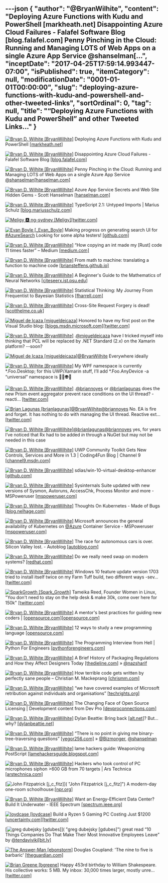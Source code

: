 ---json
{
  "author": "@BryanWilhite",
  "content": "Deploying Azure Functions with Kudu and PowerShell [markheath.net] Disappointing Azure Cloud Failures - Falafel Software Blog [blog.falafel.com] Penny Pinching in the Cloud: Running and Managing LOTS of Web Apps on a single Azure App Service @shanselman[...",
  "inceptDate": "2017-04-25T17:59:14.993447-07:00",
  "isPublished": true,
  "itemCategory": null,
  "modificationDate": "0001-01-01T00:00:00",
  "slug": "deploying-azure-functions-with-kudu-and-powershell-and-other-tweeted-links",
  "sortOrdinal": 0,
  "tag": null,
  "title": "“Deploying Azure Functions with Kudu and PowerShell” and other Tweeted Links…"
}
---

[<img alt="Bryan D. Wilhite [BryanWilhite]" src="https://songhay.blob.core.windows.net/shared-social-twitter/BryanWilhite.jpeg">](http://t.co/UNdqV0Z1zz "Bryan D. Wilhite [BryanWilhite]") Deploying Azure Functions with Kudu and PowerShell [[markheath.net]](http://markheath.net/post/deploy-azure-functions-kudu-powershell)

[<img alt="Bryan D. Wilhite [BryanWilhite]" src="https://songhay.blob.core.windows.net/shared-social-twitter/BryanWilhite.jpeg">](http://t.co/UNdqV0Z1zz "Bryan D. Wilhite [BryanWilhite]") Disappointing Azure Cloud Failures - Falafel Software Blog [[blog.falafel.com]](https://blog.falafel.com/disappointing-azure-cloud-failures/)

[<img alt="Bryan D. Wilhite [BryanWilhite]" src="https://songhay.blob.core.windows.net/shared-social-twitter/BryanWilhite.jpeg">](http://t.co/UNdqV0Z1zz "Bryan D. Wilhite [BryanWilhite]") Penny Pinching in the Cloud: Running and Managing LOTS of Web Apps on a single Azure App Service [@shanselman](http://twitter.com/shanselman)[[hanselman.com]](https://www.hanselman.com/blog/PennyPinchingInTheCloudRunningAndManagingLOTSOfWebAppsOnASingleAzureAppService.aspx)

[<img alt="Bryan D. Wilhite [BryanWilhite]" src="https://songhay.blob.core.windows.net/shared-social-twitter/BryanWilhite.jpeg">](http://t.co/UNdqV0Z1zz "Bryan D. Wilhite [BryanWilhite]") Azure App Service Secrets and Web Site Hidden Gems - Scott Hanselman [[hanselman.com]](https://www.hanselman.com/blog/AzureAppServiceSecretsAndWebSiteHiddenGems.aspx)

[<img alt="Bryan D. Wilhite [BryanWilhite]" src="https://songhay.blob.core.windows.net/shared-social-twitter/BryanWilhite.jpeg">](http://t.co/UNdqV0Z1zz "Bryan D. Wilhite [BryanWilhite]") TypeScript 2.1: Untyped Imports | Marius Schulz [[blog.mariusschulz.com]](https://blog.mariusschulz.com/2017/02/17/typescript-2-1-untyped-imports)

[<img alt="Meligy 🅰️ ng-sydney [Meligy]" src="https://songhay.blob.core.windows.net/shared-social-twitter/Meligy.jpeg">](https://t.co/l318930X1B "Meligy 🅰️ ng-sydney [Meligy]")[[twitter.com]](https://twitter.com/code/status/856550723743498240)

[<img alt="Evan Boyle [_Evan_Boyle]" src="https://songhay.blob.core.windows.net/shared-social-twitter/_Evan_Boyle.jpg">](http://t.co/vu8lMaQGXS "Evan Boyle [_Evan_Boyle]") Making progress on generating search UI for [#AzureSearch](http://twitter.com/search?q=%23AzureSearch) Looking for some alpha testers! [[github.com]](https://github.com/EvanBoyle/AzSearch.js)

[<img alt="Bryan D. Wilhite [BryanWilhite]" src="https://songhay.blob.core.windows.net/shared-social-twitter/BryanWilhite.jpeg">](http://t.co/UNdqV0Z1zz "Bryan D. Wilhite [BryanWilhite]") “How copying an int made my [Rust] code 11 times faster” – Medium [[medium.com]](https://medium.com/@robertgrosse/how-copying-an-int-made-my-code-11-times-faster-f76c66312e0f#.koppow1uf)

[<img alt="Bryan D. Wilhite [BryanWilhite]" src="https://songhay.blob.core.windows.net/shared-social-twitter/BryanWilhite.jpeg">](http://t.co/UNdqV0Z1zz "Bryan D. Wilhite [BryanWilhite]") From math to machine: translating a function to machine code [[briansteffens.github.io]](https://briansteffens.github.io/2017/02/20/from-math-to-machine.html)

[<img alt="Bryan D. Wilhite [BryanWilhite]" src="https://songhay.blob.core.windows.net/shared-social-twitter/BryanWilhite.jpeg">](http://t.co/UNdqV0Z1zz "Bryan D. Wilhite [BryanWilhite]") A Beginner's Guide to the Mathematics of Neural Networks [[citeseerx.ist.psu.edu]](http://citeseerx.ist.psu.edu/viewdoc/download?doi=10.1.1.161.3556&rep=rep1&type=pdf)

[<img alt="Bryan D. Wilhite [BryanWilhite]" src="https://songhay.blob.core.windows.net/shared-social-twitter/BryanWilhite.jpeg">](http://t.co/UNdqV0Z1zz "Bryan D. Wilhite [BryanWilhite]") Statistical Thinking: My Journey From Frequentist to Bayesian Statistics [[fharrell.com]](http://www.fharrell.com/2017/02/my-journey-from-frequentist-to-bayesian.html)

[<img alt="Bryan D. Wilhite [BryanWilhite]" src="https://songhay.blob.core.windows.net/shared-social-twitter/BryanWilhite.jpeg">](http://t.co/UNdqV0Z1zz "Bryan D. Wilhite [BryanWilhite]") Cross-Site Request Forgery is dead! [[scotthelme.co.uk]](https://scotthelme.co.uk/csrf-is-dead/)

[<img alt="Miguel de Icaza [migueldeicaza]" src="https://songhay.blob.core.windows.net/shared-social-twitter/migueldeicaza.png">](https://t.co/W8ndBXhQVx "Miguel de Icaza [migueldeicaza]") Honored to have my first post on the Visual Studio blog: [[blogs.msdn.microsoft.com]](https://blogs.msdn.microsoft.com/visualstudio/2017/04/12/visual-studio-for-mac-to-the-cloud-and-beyond/)[[twitter.com]](https://twitter.com/migueldeicaza/status/852226860234809350/photo/1)

[<img alt="Bryan D. Wilhite [BryanWilhite]" src="https://songhay.blob.core.windows.net/shared-social-twitter/BryanWilhite.jpeg">](http://t.co/UNdqV0Z1zz "Bryan D. Wilhite [BryanWilhite]") .[@migueldeicaza](http://twitter.com/migueldeicaza) have I tricked myself into thinking that PCL will be replaced by .NET Standard (2.x) on the Xamarin platform? --soon? 

[<img alt="Miguel de Icaza [migueldeicaza]" src="https://songhay.blob.core.windows.net/shared-social-twitter/migueldeicaza.png">](https://t.co/W8ndBXhQVx "Miguel de Icaza [migueldeicaza]")[@BryanWilhite](http://twitter.com/BryanWilhite) Everywhere ideally 

[<img alt="Bryan D. Wilhite [BryanWilhite]" src="https://songhay.blob.core.windows.net/shared-social-twitter/BryanWilhite.jpeg">](http://t.co/UNdqV0Z1zz "Bryan D. Wilhite [BryanWilhite]") My WPF namespace is currently *.Foo.Desktop; for this UWP/Xamarin stuff, I’ll add *.Foo.AnyDevice -a “universal” namespace is 👾😵👽🍌 

[<img alt="Bryan D. Wilhite [BryanWilhite]" src="https://songhay.blob.core.windows.net/shared-social-twitter/BryanWilhite.jpeg">](http://t.co/UNdqV0Z1zz "Bryan D. Wilhite [BryanWilhite]") .[@briannoyes](http://twitter.com/briannoyes) or [@brianlagunas](http://twitter.com/brianlagunas) does the new Prism event aggregator prevent race conditions on the UI thread? -reacti… [[twitter.com]](https://twitter.com/i/web/status/854148662527574016)

[<img alt="Brian Lagunas [brianlagunas]" src="https://songhay.blob.core.windows.net/shared-social-twitter/brianlagunas.jpeg">](http://t.co/47OvjaASiI "Brian Lagunas [brianlagunas]")[@BryanWilhite](http://twitter.com/BryanWilhite)[@briannoyes](http://twitter.com/briannoyes) No. EA is fire and forget. It has nothing to do with managing the UI thread. Reactive ext… [[twitter.com]](https://twitter.com/i/web/status/854341988178513920)

[<img alt="Bryan D. Wilhite [BryanWilhite]" src="https://songhay.blob.core.windows.net/shared-social-twitter/BryanWilhite.jpeg">](http://t.co/UNdqV0Z1zz "Bryan D. Wilhite [BryanWilhite]")[@brianlagunas](http://twitter.com/brianlagunas)[@briannoyes](http://twitter.com/briannoyes) yes, for years I’ve noticed that Rx had to be added *in* through a NuGet but may not be needed in this case 

[<img alt="Bryan D. Wilhite [BryanWilhite]" src="https://songhay.blob.core.windows.net/shared-social-twitter/BryanWilhite.jpeg">](http://t.co/UNdqV0Z1zz "Bryan D. Wilhite [BryanWilhite]") UWP Community Toolkit Gets New Controls, Services and More in 1.3 | Coding4Fun Blog | Channel 9 [[channel9.msdn.com]](https://channel9.msdn.com/coding4fun/blog/UWP-Community-Toolkit-Gets-New-Controls-Services-and-More-in-13)

[<img alt="Bryan D. Wilhite [BryanWilhite]" src="https://songhay.blob.core.windows.net/shared-social-twitter/BryanWilhite.jpeg">](http://t.co/UNdqV0Z1zz "Bryan D. Wilhite [BryanWilhite]") sdias/win-10-virtual-desktop-enhancer [[github.com]](https://github.com/sdias/win-10-virtual-desktop-enhancer)

[<img alt="Bryan D. Wilhite [BryanWilhite]" src="https://songhay.blob.core.windows.net/shared-social-twitter/BryanWilhite.jpeg">](http://t.co/UNdqV0Z1zz "Bryan D. Wilhite [BryanWilhite]") Sysinternals Suite updated with new versions of Sysmon, Autoruns, AccessChk, Process Monitor and more - MSPoweruser [[mspoweruser.com]](https://mspoweruser.com/sysinternals-suite-updated-with-new-versions-of-sysmon-autoruns-accesschk-process-monitor-and-more/)

[<img alt="Bryan D. Wilhite [BryanWilhite]" src="https://songhay.blob.core.windows.net/shared-social-twitter/BryanWilhite.jpeg">](http://t.co/UNdqV0Z1zz "Bryan D. Wilhite [BryanWilhite]") Thoughts On Kubernetes - Made of Bugs [[blog.nelhage.com]](https://blog.nelhage.com/post/kubernetes/)

[<img alt="Bryan D. Wilhite [BryanWilhite]" src="https://songhay.blob.core.windows.net/shared-social-twitter/BryanWilhite.jpeg">](http://t.co/UNdqV0Z1zz "Bryan D. Wilhite [BryanWilhite]") Microsoft announces the general availability of Kubernetes on [@Azure](http://twitter.com/Azure) Container Service - MSPoweruser [[mspoweruser.com]](https://mspoweruser.com/microsoft-announces-general-availability-kubernetes-azure-container-service/)

[<img alt="Bryan D. Wilhite [BryanWilhite]" src="https://songhay.blob.core.windows.net/shared-social-twitter/BryanWilhite.jpeg">](http://t.co/UNdqV0Z1zz "Bryan D. Wilhite [BryanWilhite]") The race for autonomous cars is over. Silicon Valley lost. - Autoblog [[autoblog.com]](http://www.autoblog.com/2017/02/21/race-for-autonomous-cars-is-over-mcelroy-autoline-opinion/)

[<img alt="Bryan D. Wilhite [BryanWilhite]" src="https://songhay.blob.core.windows.net/shared-social-twitter/BryanWilhite.jpeg">](http://t.co/UNdqV0Z1zz "Bryan D. Wilhite [BryanWilhite]") Do we really need swap on modern systems? [[redhat.com]](https://www.redhat.com/en/about/blog/do-we-really-need-swap-modern-systems)

[<img alt="Bryan D. Wilhite [BryanWilhite]" src="https://songhay.blob.core.windows.net/shared-social-twitter/BryanWilhite.jpeg">](http://t.co/UNdqV0Z1zz "Bryan D. Wilhite [BryanWilhite]") Windows 10 feature update version 1703 tried to install itself twice on my Farm Tuff build, two different ways -sev… [[twitter.com]](https://twitter.com/i/web/status/852983110035587072)

[<img alt="SparkGrowth [Spark_Growth]" src="https://songhay.blob.core.windows.net/shared-social-twitter/Spark_Growth.jpeg">](https://t.co/QnxeCpfTI8 "SparkGrowth [Spark_Growth]") Tameika Reed, Founder Women in Linux, "You don't need to stay on the help desk &amp; make 30k, come over here for 150k" [[twitter.com]](https://twitter.com/Spark_Growth/status/730170491244261376/photo/1)

[<img alt="Bryan D. Wilhite [BryanWilhite]" src="https://songhay.blob.core.windows.net/shared-social-twitter/BryanWilhite.jpeg">](http://t.co/UNdqV0Z1zz "Bryan D. Wilhite [BryanWilhite]") A mentor's best practices for guiding new coders | [[opensource.com]](http://Opensource.com)[[opensource.com]](https://opensource.com/article/17/2/why-you-should-be-mentor)

[<img alt="Bryan D. Wilhite [BryanWilhite]" src="https://songhay.blob.core.windows.net/shared-social-twitter/BryanWilhite.jpeg">](http://t.co/UNdqV0Z1zz "Bryan D. Wilhite [BryanWilhite]") 12 ways to study a new programming language [[opensource.com]](https://opensource.com/article/17/4/12-ways-study-new-programming-language)

[<img alt="Bryan D. Wilhite [BryanWilhite]" src="https://songhay.blob.core.windows.net/shared-social-twitter/BryanWilhite.jpeg">](http://t.co/UNdqV0Z1zz "Bryan D. Wilhite [BryanWilhite]") The Programming Interview from Hell | Python For Engineers [[pythonforengineers.com]](http://pythonforengineers.com/the-programming-interview-from-hell/)

[<img alt="Bryan D. Wilhite [BryanWilhite]" src="https://songhay.blob.core.windows.net/shared-social-twitter/BryanWilhite.jpeg">](http://t.co/UNdqV0Z1zz "Bryan D. Wilhite [BryanWilhite]") A Brief History of Packaging Regulations and How they Affect Designers Today [[thedieline.com]](http://www.thedieline.com/blog/2017/2/16/a-brief-history-of-packaging-regulations-and-how-they-affect-designers-today) » [@nazsharif](http://twitter.com/nazsharif)

[<img alt="Bryan D. Wilhite [BryanWilhite]" src="https://songhay.blob.core.windows.net/shared-social-twitter/BryanWilhite.jpeg">](http://t.co/UNdqV0Z1zz "Bryan D. Wilhite [BryanWilhite]") How terrible code gets written by perfectly sane people – Christian M. Mackeprang [[chrismm.com]](http://chrismm.com/blog/how-terrible-code-gets-written-by-perfectly-sane-people/)

[<img alt="Bryan D. Wilhite [BryanWilhite]" src="https://songhay.blob.core.windows.net/shared-social-twitter/BryanWilhite.jpeg">](http://t.co/UNdqV0Z1zz "Bryan D. Wilhite [BryanWilhite]") “we have covered examples of Microsoft retribution against individuals and organisations” [[techrights.org]](http://techrights.org/2017/02/20/article-about-microsoft-cult-tactics/)

[<img alt="Bryan D. Wilhite [BryanWilhite]" src="https://songhay.blob.core.windows.net/shared-social-twitter/BryanWilhite.jpeg">](http://t.co/UNdqV0Z1zz "Bryan D. Wilhite [BryanWilhite]") The Changing Face of Open Source Licensing | Development content from Dev Pro [[devproconnections.com]](http://devproconnections.com/development/changing-face-open-source-licensing)

[<img alt="Bryan D. Wilhite [BryanWilhite]" src="https://songhay.blob.core.windows.net/shared-social-twitter/BryanWilhite.jpeg">](http://t.co/UNdqV0Z1zz "Bryan D. Wilhite [BryanWilhite]") Dylan Beattie: Bring back [[alt.net]](http://alt.NET)? But… why? [[dylanbeattie.net]](http://www.dylanbeattie.net/2017/02/bring-back-altnet-but-why.html)

[<img alt="Bryan D. Wilhite [BryanWilhite]" src="https://songhay.blob.core.windows.net/shared-social-twitter/BryanWilhite.jpeg">](http://t.co/UNdqV0Z1zz "Bryan D. Wilhite [BryanWilhite]") “There is no point in giving me binary-tree-traversing questions” [[yegor256.com]](http://www.yegor256.com/2017/02/21/say-no-to-google-recruiters.html) » [@Bizmonger](http://twitter.com/Bizmonger), [@shanselman](http://twitter.com/shanselman)

[<img alt="Bryan D. Wilhite [BryanWilhite]" src="https://songhay.blob.core.windows.net/shared-social-twitter/BryanWilhite.jpeg">](http://t.co/UNdqV0Z1zz "Bryan D. Wilhite [BryanWilhite]") lame hackers guide: Weaponizing PostScript [[lamehackersguide.blogspot.com]](https://lamehackersguide.blogspot.com/2017/02/weaponizing-postscript.html)

[<img alt="Bryan D. Wilhite [BryanWilhite]" src="https://songhay.blob.core.windows.net/shared-social-twitter/BryanWilhite.jpeg">](http://t.co/UNdqV0Z1zz "Bryan D. Wilhite [BryanWilhite]") Hackers who took control of PC microphones siphon &gt;600 GB from 70 targets | Ars Technica [[arstechnica.com]](https://arstechnica.com/security/2017/02/hackers-who-took-control-of-pc-microphones-siphon-600-gb-from-70-targets/)

[<img alt="John Fitzpatrick [j_c_fitz]" src="https://songhay.blob.core.windows.net/shared-social-twitter/j_c_fitz.jpg">]( "John Fitzpatrick [j_c_fitz]") A modern-day one-room schoolhouse:[[npr.org]](http://www.npr.org/sections/ed/2016/06/09/474976731/the-one-room-schoolhouse-thats-a-model-for-the-world)

[<img alt="Bryan D. Wilhite [BryanWilhite]" src="https://songhay.blob.core.windows.net/shared-social-twitter/BryanWilhite.jpeg">](http://t.co/UNdqV0Z1zz "Bryan D. Wilhite [BryanWilhite]") Want an Energy-Efficient Data Center? Build It Underwater - IEEE Spectrum [[spectrum.ieee.org]](http://spectrum.ieee.org/computing/hardware/want-an-energyefficient-data-center-build-it-underwater)

[<img alt="loydcase [loydcase]" src="https://songhay.blob.core.windows.net/shared-social-twitter/loydcase.jpg">](https://t.co/PsNz9e9LvN "loydcase [loydcase]") Build a Ryzen 5 Gaming PC Costing Just $1200 [[uncertainty.com]](https://uncertainty.com/budget-ryzen-5-gaming-pc/)[[twitter.com]](https://twitter.com/loydcase/status/856551106054418434/photo/1)

[<img alt="greg dubejsky [gdubes]" src="https://songhay.blob.core.windows.net/shared-social-twitter/gdubes.jpg">]( "greg dubejsky [gdubes]") great read “10 Things Companies Do That Make Their Most Innovative Employees Leave” by [@tendayiviki](http://twitter.com/tendayiviki)[[bit.ly]](http://bit.ly/2oYqdmt)

[<img alt="The Answer-Man [ebonstorm]" src="https://songhay.blob.core.windows.net/shared-social-twitter/ebonstorm.jpg">](https://t.co/oIor00Vbm9 "The Answer-Man [ebonstorm]") Douglas Coupland: 'The nine to five is barbaric' [[theguardian.com]](https://www.theguardian.com/small-business-network/2017/mar/30/douglas-coupland-the-nine-to-five-is-barbaric?CMP=share_btn_tw)

[<img alt="Brian Greene [bgreene]" src="https://songhay.blob.core.windows.net/shared-social-twitter/bgreene.jpeg">](http://t.co/juhw9U2Utm "Brian Greene [bgreene]") Happy 453rd birthday to William Shakespeare. His collective works: 5 MB. My inbox: 30,000 times larger, mostly unre… [[twitter.com]](https://twitter.com/i/web/status/856225982356873216)
